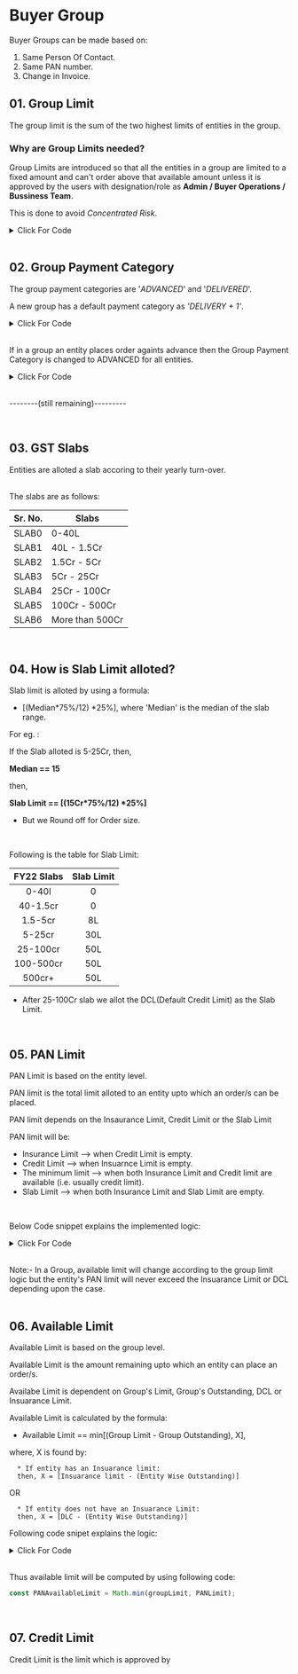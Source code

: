 # Buyer Group

Buyer Groups can be made based on:
1. Same Person Of Contact.
2. Same PAN number.
3. Change in Invoice.

## 01. Group Limit
The group limit is the sum of the two highest limits of entities in the group.

###  Why are Group Limits needed?
Group Limits are introduced so that all the entities in a group are limited to a fixed amount and can't order above that available amount unless it is approved by the users with designation/role as **Admin / Buyer Operations / Bussiness Team**.

This is done to avoid *Concentrated Risk*.

<details><summary>Click For Code</summary>
<p>

```js
function _calculateGroupLimit(groupTotalLimit, combinedData) {
    return groupTotalLimit - combinedData.totalReceivables;
```
```js
function _calculateGroupTotalLimit(PANWiseData) {
      let groupTotalLimit = 0;
      if (PANWiseData.length > 1) {
        const topPANs = _.orderBy(
          PANWiseData,
          [e => e.creditProfile.totalLimit],
          ["desc"]
        ).slice(0, 2);
        groupTotalLimit = sumArray(topPANs.map(e => e.creditProfile.totalLimit));
      } else if (PANWiseData.length === 1) {
        // not possible to have a length other than this
        groupTotalLimit = PANWiseData[0].creditProfile.totalLimit;
      }
      return groupTotalLimit;
    }
```  

</p>
</details>   
<br>


## 02. Group Payment Category

The group payment categories are '*ADVANCED*' and '*DELIVERED*'.

A new group has a default payment category as *'DELIVERY + 1'*.

<details><summary>Click For Code</summary>
<p>

```js
async _createNewGroup(buyerEntityObj, PAN, creditProfileSection, session) {
    const buyerGroupObj = {
      entityIds: [buyerEntityObj.vendorId],
      personIds: [],
      relationships: [],
      creditProfile: {
        PANLimits: {
          [PAN]: {
            ...creditProfileSection,
          },
        },
        tradeReferences: [],
        groupPaymentCategory: GROUP_PAYMENT_CATEGORY.DELIVERY_PLUS_1,
      },
      blacklisted: false,
    };
    return Object.create(this.buyerGroup)
      .setUser(this.user)
      .createGroup(buyerGroupObj, { session });
}
```

</p>
</details>   
<br>

If in a group an entity places order againts advance then the Group Payment Category is changed to ADVANCED for all entities.

<details><summary>Click For Code</summary>
<p>

```js
  async recomputeGroupPaymentCategory(
    newGroupPaymentCategory,
    existingGroupPaymentCategory
  ) {
    if (
      existingGroupPaymentCategory === GROUP_PAYMENT_CATEGORY.ADVANCE ||
      newGroupPaymentCategory === GROUP_PAYMENT_CATEGORY.ADVANCE
    )
      return GROUP_PAYMENT_CATEGORY.ADVANCE;
    else if (
      newGroupPaymentCategory === GROUP_PAYMENT_CATEGORY.DELIVERY_PLUS_1 &&
      existingGroupPaymentCategory !== GROUP_PAYMENT_CATEGORY.DELIVERY_PLUS_1
    )
      return existingGroupPaymentCategory;
    else if (
      existingGroupPaymentCategory === GROUP_PAYMENT_CATEGORY.DELIVERY_PLUS_1 &&
      newGroupPaymentCategory !== GROUP_PAYMENT_CATEGORY.DELIVERY_PLUS_1
    )
      return newGroupPaymentCategory;
    else {
      return newGroupPaymentCategory;
    }
  }
```
</p>
</details>   
<br>

--------(still remaining)---------
   
<br>

## 03. GST Slabs
Entities are alloted a slab accoring to their yearly turn-over.   
<br>

The slabs are as follows:

| Sr. No.       | Slabs 
| ------------- | ------------- |
| SLAB0 | 0-40L 
| SLAB1 | 40L - 1.5Cr 
| SLAB2 | 1.5Cr - 5Cr 
| SLAB3 | 5Cr - 25Cr 
| SLAB4 | 25Cr - 100Cr 
| SLAB5 | 100Cr - 500Cr 
| SLAB6 | More than 500Cr 

<br>

## 04. How is Slab Limit alloted?
Slab limit is alloted by using a formula:
- [(Median*75%/12) *25%], 
where 'Median' is the median of the slab range.

For eg. :

If the Slab alloted is 5-25Cr, then, 

**Median == 15**

then, 

__Slab Limit == [(15Cr*75%/12) *25%]__

* But we Round off for Order size.

<br>

Following is the table for Slab Limit:

| FY22 Slabs   | Slab Limit  |
|:------------:|:-----------:|
| 0-40l        | 0           |
| 40-1.5cr     | 0           |
| 1.5-5cr      | 8L          |
| 5-25cr       | 30L         |
| 25-100cr     | 50L         |
| 100-500cr    | 50L         |
| 500cr+       | 50L         |

* After 25-100Cr slab we allot the DCL(Default Credit Limit) as the Slab Limit.

   
<br>

## 05. PAN Limit

PAN Limit is based on the entity level.

PAN limit is the total limit alloted to an entity upto which an order/s can be placed.

PAN limit depends on the Insaurance Limit, Credit Limit or the Slab Limit   

PAN limit will be:
- Insurance Limit --> when Credit Limit is empty.
- Credit Limit --> when Insuarnce Limit is empty.
- The minimum limit --> when both Insurance Limit and Credit limit are available (i.e. usually credit limit).
- Slab Limit --> when both Insurance Limit and Slab Limit are empty.
<br>

Below Code snippet explains the implemented logic:
<details><summary>Click For Code</summary>
<p>

```js
const entityPAN = entityWiseData.filter(e => e.vendorId === entityId)[0].PAN;
const entityPANData = PANWiseData.filter(e => e.PAN === entityPAN)[0];
```
```js
const PANTotalLimit = calculatePANTotalLimit(entityPANData.creditProfile);
```
```js
function _calculatePANLimit({ creditProfile, totalReceivables }) {
      const { insuranceLimit, creditLimit, creditLimitEnabled } = creditProfile;
      const limit =
        creditLimit === 0 && insuranceLimit === null && creditLimitEnabled === false
          ? DCLLimit
          : calculatePANTotalLimit(creditProfile);
      return limit - totalReceivables;
    }

    function _calculatePANOutstanding({ totalReceivables }) {
      return totalReceivables;
    }
  };
```
```js
function calculatePANTotalLimit(creditProfile) {
  const {
    insuranceLimit,
    creditLimit,
    creditLimitEnabled,
    fy20Slab,
    fy21Slab,
    fy22Slab,
  } = creditProfile;
  const preferredSlab = getPreferredSlabValue(fy22Slab, fy21Slab, fy20Slab);

  if (creditLimit !== 0 && creditLimitEnabled)
    if (insuranceLimit !== null) return Math.min(creditLimit, insuranceLimit);
    else return creditLimit;
  else {
    if (insuranceLimit === null) return slabToTotalLimit[fy22Slab] ?? 0;
    else return insuranceLimit;
  }
}

```
</p>
</details>   
<br>

Note:- In a Group, available limit will change according to the group limit logic but the entity's PAN limit will never exceed the Insuarance Limit or DCL depending upon the case.   
<br>

## 06. Available Limit

Available Limit is based on the group level.

Available Limit is the amount remaining upto which an entity can place an order/s.

Availabe Limit is dependent on Group's Limit, Group's Outstanding, DCL or Insuarance Limit.

Available Limit is calculated by the formula:
  * Available Limit == min[(Group Limit - Group Outstanding), X],
  
  where, X is found by:

      * If entity has an Insuarance limit:
      then, X = [Insuarance limit - (Entity Wise Outstanding)]
  OR

      * If entity does not have an Insuarance Limit:
      then, X = [DLC - (Entity Wise Outstanding)] 

Following code snipet explains the logic:
<details><summary>Click For Code</summary>
<p>

```js
const PANWiseData = Object.entries(
      buyerGroup.getObject().creditProfile.PANLimits
    ).map(([PAN, creditProfile]) => {
      const buyerEntityData = entityWiseData.filter(e => e.PAN === PAN);
      const PANDueData = buyerEntityData.reduce(
        (a, b) => ({
          overdueAmount: a.overdueAmount + b.overdueAmount,
          totalReceivables: a.totalReceivables + b.totalReceivables,
          overdueCases: a.overdueCases + b.overdueCases,
        }),
        { overdueAmount: 0, totalReceivables: 0, overdueCases: 0 }
      );
      return {
        PAN,
        creditProfile,
        ...PANDueData,
      };
    });

const combinedData = entityWiseData.reduce(
      (a, b) => ({
        overdueAmount: a.overdueAmount + b.overdueAmount,
        totalReceivables: a.totalReceivables + b.totalReceivables,
        overdueCases: a.overdueCases + b.overdueCases,
      }),
      { overdueAmount: 0, totalReceivables: 0, overdueCases: 0 }
    );

const entityPANData = PANWiseData.filter(e => e.PAN === entityPAN)[0];
```
```js
const PANLimit = _calculatePANLimit(entityPANData);

const groupTotalLimit = _calculateGroupTotalLimit(PANWiseData);

const groupLimit = _calculateGroupLimit(groupTotalLimit, combinedData);

function _calculatePANLimit({ creditProfile, totalReceivables }) {
      const { insuranceLimit, creditLimit, creditLimitEnabled } = creditProfile;
      const limit =
        creditLimit === 0 && insuranceLimit === null && creditLimitEnabled === false
          ? DCLLimit
          : calculatePANTotalLimit(creditProfile);
      return limit - totalReceivables;
    }

```
</p>
</details>   
<br>

Thus available limit will be computed by using following code:
```js
const PANAvailableLimit = Math.min(groupLimit, PANLimit);
```   
<br>

## 07. Credit Limit

Credit Limit is the limit which is approved by